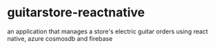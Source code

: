 # guitarstore-reactnative
an application that manages a store's electric guitar orders using react native, azure cosmosdb and firebase
